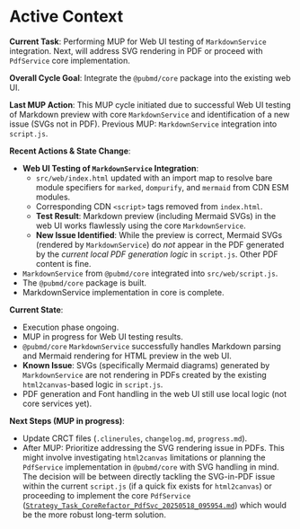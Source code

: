 # Active Context

**Current Task**: Performing MUP for Web UI testing of `MarkdownService` integration. Next, will address SVG rendering in PDF or proceed with `PdfService` core implementation.

**Overall Cycle Goal**: Integrate the `@pubmd/core` package into the existing web UI.

**Last MUP Action**: This MUP cycle initiated due to successful Web UI testing of Markdown preview with core `MarkdownService` and identification of a new issue (SVGs not in PDF). Previous MUP: `MarkdownService` integration into `script.js`.

**Recent Actions & State Change**:
- **Web UI Testing of `MarkdownService` Integration**:
    - `src/web/index.html` updated with an import map to resolve bare module specifiers for `marked`, `dompurify`, and `mermaid` from CDN ESM modules.
    - Corresponding CDN `<script>` tags removed from `index.html`.
    - **Test Result**: Markdown preview (including Mermaid SVGs) in the web UI works flawlessly using the core `MarkdownService`.
    - **New Issue Identified**: While the preview is correct, Mermaid SVGs (rendered by `MarkdownService`) do *not* appear in the PDF generated by the *current local PDF generation logic* in `script.js`. Other PDF content is fine.
- `MarkdownService` from `@pubmd/core` integrated into `src/web/script.js`.
- The `@pubmd/core` package is built.
- MarkdownService implementation in core is complete.

**Current State**:
- Execution phase ongoing.
- MUP in progress for Web UI testing results.
- `@pubmd/core` `MarkdownService` successfully handles Markdown parsing and Mermaid rendering for HTML preview in the web UI.
- **Known Issue**: SVGs (specifically Mermaid diagrams) generated by `MarkdownService` are not rendering in PDFs created by the existing `html2canvas`-based logic in `script.js`.
- PDF generation and Font handling in the web UI still use local logic (not core services yet).

**Next Steps (MUP in progress)**:
- Update CRCT files (`.clinerules`, `changelog.md`, `progress.md`).
- After MUP: Prioritize addressing the SVG rendering issue in PDFs. This might involve investigating `html2canvas` limitations or planning the `PdfService` implementation in `@pubmd/core` with SVG handling in mind. The decision will be between directly tackling the SVG-in-PDF issue within the current `script.js` (if a quick fix exists for `html2canvas`) or proceeding to implement the core `PdfService` ([`Strategy_Task_CoreRefactor_PdfSvc_20250518_095954.md`](cline_docs/tasks/Strategy_Task_CoreRefactor_PdfSvc_20250518_095954.md)) which would be the more robust long-term solution.